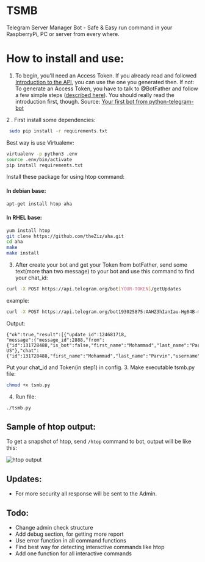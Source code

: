 # TSMB
Telegram Server Manager Bot - Safe &amp; Easy run command in your RaspberryPi, PC or server from every where.

# How to install and use:
 1. To begin, you'll need an Access Token. If you already read and followed [Introduction to the API](https://github.com/python-telegram-bot/python-telegram-bot/wiki/Introduction-to-the-API), you can use the one you generated then. If not: To generate an Access Token, you have to talk to @BotFather and follow a few simple steps ([described here](https://core.telegram.org/bots#6-botfather)). You should really read the introduction first, though.
 Source: [Your first bot from python-telegram-bot](https://github.com/python-telegram-bot/python-telegram-bot)
 
 2 . First install some dependencies:
 ```bash
  sudo pip install -r requirements.txt
  ```
  Best way is use Virtualenv:
  ```bash
  virtualenv -p python3 .env
  source .env/bin/activate
  pip install requirements.txt
  ```
  Install these package for using htop command:
  #### In debian base:
  ```bash
  apt-get install htop aha
  ```
  #### In RHEL base:
  ```bash
  yum install htop
  git clone https://github.com/theZiz/aha.git
  cd aha
  make
  make install
  ```
 
 3. After create your bot and get your Token from botFather, send some text(more than two message) to your bot and use this command to find your chat_id:
  ```bash
  curl -X POST https://api.telegram.org/bot[YOUR-TOKEN]/getUpdates
  ```
  example:
  ```bash
  curl -X POST https://api.telegram.org/bot193025875:AAHZ3hIanIau-Hg04B-mZREFBjLl6GvM9fk/getUpdates
  ```
  Output:
  ```
  {"ok":true,"result":[{"update_id":124681718,
"message":{"message_id":2888,"from":{"id":131728488,"is_bot":false,"first_name":"Mohammad","last_name":"Parvin","username":"mmparvin","language_code":"en-US"},"chat":{"id":131728488,"first_name":"Mohammad","last_name":"Parvin","username":"mmparvin","type":"private"},"date":1523988641,"text":"HHHHHHHHHHH"}}]}
  ```
Put your chat_id and Token(in step1) in config.
 3. Make executable tsmb.py file:
 ```bash
 chmod +x tsmb.py
 ```
 4. Run file:
 ```bash
 ./tsmb.py
 ```
## Sample of htop output:
To get a snapshot of htop, send `/htop` command to bot, output will be like this:

![htop output](https://github.com/MParvin/TSMB/blob/master/htop_output.png?raw=true)
 
## Updates:
 * For more security all response will be sent to the Admin.

## Todo:
* Change admin check structure
* Add debug section, for getting more report
* Use error function in all command functions
* Find best way for detecting interactive commands like htop
* Add one function for all interactive commands
